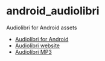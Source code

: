 # android_audiolibri
Audiolibri for Android assets

- [Audiolibri for Android](https://play.google.com/store/apps/details?id=application.audiobooks)
- [Audiolibri website](https://audiolibri.org)
- [Audiolibri MP3](https://audiobooks.kisstube.tv)
